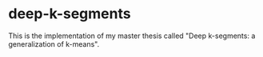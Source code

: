 # deep-k-segments
This is the implementation of my master thesis called "Deep k-segments: a generalization of k-means".
